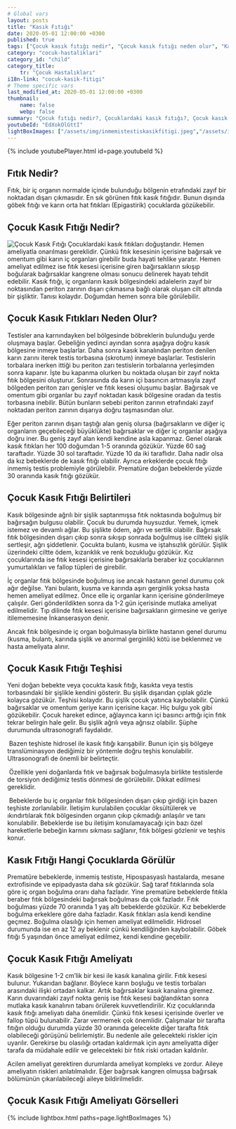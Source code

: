 ```yaml
---
# Global vars
layout: posts
title: "Kasık Fıtığı"
date: 2020-05-01 12:00:00 +0300
published: true
tags: ["Çocuk kasık fıtığı nedir", "Çocuk kasık fıtığı neden olur", "Kasık fıtığı teşhisi", "Kasık fıtığı Nedeni", "Kasık fıtığı Ameliyatı",  "çocuk kasık fıtığı", "kasık fıtığı", "çocuk kasık fıtığı belirtisi", "çocuk kasık fıtığı teşhisi", "kasık fıtığı hangi çocukta", "çocuk kasık fıtığı ameliyatı",  "çocuk kasık fıtığı tedavi", "kasık fıtığı belirti" , "çocuk kasık fıtığı çözüm" , "kasık fıtığı tedavi" ]
category: "cocuk-hastaliklari"
category_id: "child"
category_title:
    tr: "Çocuk Hastalıkları"
i18n-link: "cocuk-kasik-fitigi"
# Theme specific vars
last_modified_at: 2020-05-01 12:00:00 +0300
thumbnail:
    name: false
    webp: false
summary: "Çocuk fıtığı nedir?, Çocuklardaki kasık fıtığı?, Çocuk kasık fıtıkları neden oluşur?, Kasık fıtığı teşhisi?, Kasık fıtığı Nedenleri? , Kasık fıtığı Ameliyatı?, Çocuk Kasık fıtıklarına ne zaman müdahele etmek gereklidir?"
youtubeId: "EdXokOlGttI"
lightBoxImages: ["/assets/img/inmemistestiskasikfitigi.jpeg","/assets/img/inmemistestiskasikfitigi1.jpeg","/assets/img/inmemistestiskasikfitigi2.jpeg","/assets/img/inmemistestiskasikfitigi3.jpeg","/assets/img/inmemistestiskasikfitigi4.jpeg","/assets/img/inmemistestiskasikfitigi5.jpeg"]
---
```

{% include youtubePlayer.html id=page.youtubeId %}




## Fıtık Nedir?

Fıtık, bir iç organın normalde içinde bulunduğu bölgenin etrafındaki zayıf bir noktadan dışarı çıkmasıdır. En sık görünen fıtık kasık fıtığıdır. Bunun dışında göbek fıtığı ve karın orta hat fıtıkları (Epigastirik) çocuklarda gözükebilir.

## Çocuk Kasık Fıtığı Nedir?

![Çocuk Kasık Fıtığı](/assets/img/kasikfitigi.jpeg)
Çocuklardaki kasık fıtıkları doğuştandır. Hemen ameliyatla onarılması gereklidir. Çünkü fıtık kesesinin içerisine bağırsak ve omentum gibi karın iç organları girebilir buda hayati tehlike yaratır. Hemen ameliyat edilmez ise fıtık kesesi içerisine giren bağırsakların sıkışıp boğularak bağırsaklar kangrene olması sonucu delinerek hayatı tehdit edebilir. Kasık fıtığı, iç organların kasık bölgesindeki adalelerin zayıf bir noktasından periton zarının dışarı çıkmasına bağlı olarak oluşan cilt altında bir şişliktir. Tanısı kolaydır. Doğumdan hemen sonra bile görülebilir.

## Çocuk Kasık Fıtıkları Neden Olur?

Testisler ana karnındayken bel bölgesinde böbreklerin bulunduğu yerde oluşmaya başlar. Gebeliğin yedinci ayından sonra aşağıya doğru kasık bölgesine inmeye başlarlar. Daha sonra kasık kanalından periton denilen karın zarını iterek testis torbasına (skrotum) inmeye başlarlar. Testislerin torbalara inerken ittiği bu periton zarı testislerin torbalarına yerleşimden sonra kapanır. İşte bu kapanma olurken bu noktada oluşan bir zayıf nokta fıtık bölgesini oluşturur. Sonrasında da karın içi basıncın artmasıyla zayıf bölgeden periton zarı genişler ve fıtık kesesi oluşumu başlar. Bağırsak ve omentum gibi organlar bu zayıf noktadan kasık bölgesine oradan da testis torbasına inebilir. Bütün bunların sebebi periton zarının etrafındaki zayıf noktadan periton zarının dışarıya doğru taşmasından olur.

​Eğer periton zarının dışarı taştığı alan geniş olursa (bağırsakların ve diğer iç organların geçebileceği büyüklükte) bağırsaklar ve diğer iç organlar aşağıya doğru iner. Bu geniş zayıf alan kendi kendine asla kapanmaz. Genel olarak kasık fıtıkları her 100 doğumdan 1-5 oranında gözükür. Yüzde 60 sağ taraftadır. Yüzde 30 sol taraftadır. Yüzde 10 da iki taraflıdır. Daha nadir olsa da kız bebeklerde de kasık fıtığı olabilir. Ayrıca erkeklerde çocuk fıtığı inmemiş testis problemiyle görülebilir. Prematüre doğan bebeklerde yüzde 30 oranında kasık fıtığı gözükür.

## Çocuk Kasık Fıtığı Belirtileri

Kasık bölgesinde ağrılı bir şişlik saptanmışsa fıtık noktasında boğulmuş bir bağırsağın bulgusu olabilir. Çocuk bu durumda huysuzdur. Yemek, içmek istemez ve devamlı ağlar. Bu şişlikte ödem, ağrı ve sertlik olabilir. Bağırsak fıtık bölgesinden dışarı çıkıp sonra sıkışıp sonrada boğulmuş ise ciltteki şişlik sertleşir, ağrı şiddetlenir. Çocukta bulantı, kusma ve iştahsızlık görülür. Şişlik üzerindeki ciltte ödem, kızarıklık ve renk bozukluğu gözükür. Kız çocuklarında ise fıtık kesesi içerisine bağırsaklarla beraber kız çocuklarının yumurtalıkları ve fallop tüpleri de girebilir.

İç organlar fıtık bölgesinde boğulmuş ise ancak hastanın genel durumu çok ağır değilse. Yani bulantı, kusma ve karında aşırı gerginlik yoksa hasta hemen ameliyat edilmez. Önce elle iç organlar karın içerisine gönderilmeye çalışılır. Geri gönderildikten sonra da 1-2 gün içerisinde mutlaka ameliyat edilmelidir. Tıp dilinde fıtık kesesi içerisine bağırsakların girmesine ve geriye itilememesine İnkanserasyon denir.

​Ancak fıtık bölgesinde iç organ boğulmasıyla birlikte hastanın genel durumu (kusma, bulantı, karında şişlik ve anormal gerginlik) kötü ise beklenmez ve hasta ameliyata alınır.

## Çocuk Kasık Fıtığı Teşhisi

Yeni doğan bebekte veya çocukta kasık fıtığı, kasıkta veya testis torbasındaki bir şişlikle kendini gösterir. Bu şişlik dışarıdan çıplak gözle kolayca gözükür. Teşhisi kolaydır. Bu şişlik çocuk yatınca kaybolabilir. Çünkü bağırsaklar ve omentum geriye karın içerisine kaçar. Hiç bulgu yok gibi gözükebilir. Çocuk hareket edince, ağlayınca karın içi basıncı arttığı için fıtık tekrar belirgin hale gelir. Bu şişlik ağrılı veya ağrısız olabilir. Şüphe durumunda ultrasonografi faydalıdır.

​
Bazen teşhiste hidrosel ile kasık fıtığı karışabilir. Bunun için şiş bölgeye translüminasyon dediğimiz bir yöntemle doğru teşhis konulabilir. Ultrasonografi de önemli bir belirteçtir.

​
Özellikle yeni doğanlarda fıtık ve bağırsak boğulmasıyla birlikte testislerde de torsiyon dediğimiz testis dönmesi de görülebilir. Dikkat edilmesi gereklidir.

​
Bebeklerde bu iç organlar fıtık bölgesinden dışarı çıkıp girdiği için bazen teşhiste zorlanılabilir. İletişim kurulabilen çocuklar öksültülerek ve ıkındırtılarak fıtık bölgesinden organın çıkıp çıkmadığı anlaşılır ve tanı konulabilir. Bebeklerde ise bu iletişim konulamayacağı için bazı özel hareketlerle bebeğin karnını sıkması sağlanır, fıtık bölgesi gözlenir ve teşhis konur.

## Kasık Fıtığı Hangi Çocuklarda Görülür

Prematüre bebeklerde, inmemiş testiste, Hipospasyaslı hastalarda, mesane extrofisinde ve epipadyasta daha sık gözükür. Sağ taraf fıtıklarında sola göre iç organ boğulma oranı daha fazladır. Yine prematüre bebeklerde fıtıkla beraber fıtık bölgesindeki bağırsak boğulması da çok fazladır. Fıtık boğulması yüzde 70 oranında 1 yaş altı bebeklerde gözükür. Kız bebeklerde boğulma erkeklere göre daha fazladır. Kasık fıtıkları asla kendi kendine geçmez. Boğulma olasılığı için hemen ameliyat edilmelidir. Hidrosel durumunda ise en az 12 ay beklenir çünkü kendiliğinden kaybolabilir. Göbek fıtığı 5 yaşından önce ameliyat edilmez, kendi kendine geçebilir.

## Çocuk Kasık Fıtığı Ameliyatı

Kasık bölgesine 1-2 cm’lik bir kesi ile kasık kanalına girilir. Fıtık kesesi bulunur. Yukarıdan bağlanır. Böylece karın boşluğu ve testis torbaları arasındaki ilişki ortadan kalkar. Artık bağırsaklar kasık kanalına giremez. Karın duvarındaki zayıf nokta geniş ise fıtık kesesi bağlandıktan sonra mutlaka kasık kanalının tabanı örülerek kuvvetlendirilir. Kız çocuklarında kasık fıtığı ameliyatı daha önemlidir. Çünkü fıtık kesesi içerisinde överler ve fallop tüpü bulunabilir. Zarar vermemek çok önemlidir. Çalışmalar bir tarafta fıtığın olduğu durumda yüzde 30 oranında gelecekte diğer tarafta fıtık olabileceği görüşünü belirlemiştir. Bu nedenle aile gelecekteki riskler için uyarılır. Gerekirse bu olasılığı ortadan kaldırmak için aynı ameliyatta diğer tarafa da müdahale edilir ve gelecekteki bir fıtık riski ortadan kaldırılır.

​Acilen ameliyat gerektiren durumlarda ameliyat kompleks ve zordur. Aileye ameliyatın riskleri anlatılmalıdır. Eğer bağırsak kangren olmuşsa bağırsak bölümünün çıkarılabileceği aileye bildirilmelidir.

## Çocuk Kasık Fıtığı Ameliyatı Görselleri
{% include lightbox.html paths=page.lightBoxImages %}
